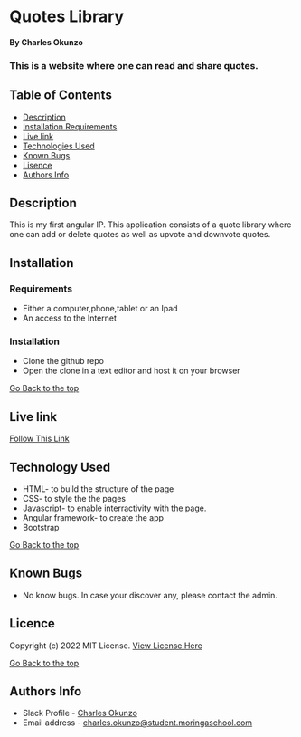 # Quotes Library
#### By Charles Okunzo
### This is a website where one can read and share quotes.

## Table of Contents
+ [Description](#description)
+ [Installation Requirements](#installation)
+ [Live link](#link)
+ [Technologies Used](#technology)
+ [Known Bugs](#bugs)
+ [Lisence](#lisence)
+ [Authors Info](#author)

## Description

This is my first angular IP. This application consists of a quote library where one can add or delete quotes as well as upvote and downvote quotes.


## Installation 
### Requirements

* Either a computer,phone,tablet or an Ipad
* An access to the Internet
### Installation
* Clone the github repo
* Open the clone in a text editor and host it on your browser


[Go Back to the top](#quotes)

## Live link
[Follow This Link](https://charles-okunzo.github.io/quotes-library)

## Technology Used
* HTML- to build the structure of the page
* CSS- to style the the pages
* Javascript- to enable interractivity with the page.
* Angular framework- to create the app
* Bootstrap

[Go Back to the top](#quotes)


## Known Bugs
* No know bugs. In case your discover any, please contact the admin.

## Licence

Copyright (c) 2022 MIT License. [View License Here](LICENSE)

[Go Back to the top](#quotes)

## Authors Info

* Slack Profile - [Charles Okunzo](https://app.slack.com/client/T0101L740P4/C010GLANY3A/user_profile/U02TTFQ0VJR)
* Email address - [charles.okunzo@student.moringaschool.com](mailto:charles.okunzo@student.moringaschool.com)


